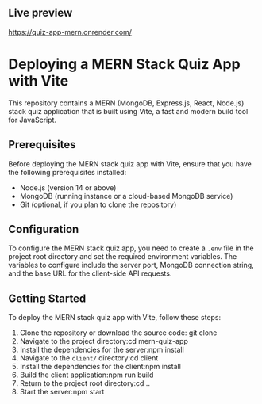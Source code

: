 ## Live preview
https://quiz-app-mern.onrender.com/

# Deploying a MERN Stack Quiz App with Vite

This repository contains a MERN (MongoDB, Express.js, React, Node.js) stack quiz application that is built using Vite, a fast and modern build tool for JavaScript.

## Prerequisites

Before deploying the MERN stack quiz app with Vite, ensure that you have the following prerequisites installed:

- Node.js (version 14 or above)
- MongoDB (running instance or a cloud-based MongoDB service)
- Git (optional, if you plan to clone the repository)

## Configuration

To configure the MERN stack quiz app, you need to create a `.env` file in the project root directory and set the required environment variables.
The variables to configure include the server port, MongoDB connection string, and the base URL for the client-side API requests.


## Getting Started

To deploy the MERN stack quiz app with Vite, follow these steps:

1. Clone the repository or download the source code: git clone <repository-url>
2. Navigate to the project directory:cd mern-quiz-app
3. Install the dependencies for the server:npm install
4. Navigate to the `client/` directory:cd client
5. Install the dependencies for the client:npm install
6. Build the client application:npm run build
7. Return to the project root directory:cd ..
8. Start the server:npm start




